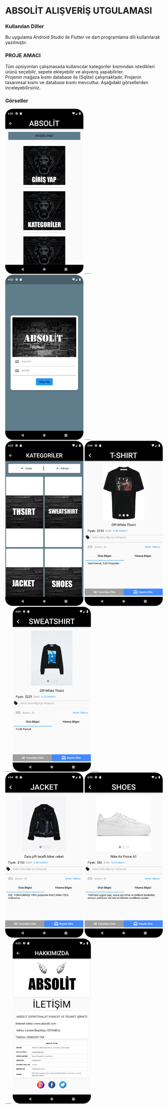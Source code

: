 
# ABSOLİT ALIŞVERİŞ UTGULAMASI 

### Kullanılan Diller
Bu uygulama Android Studio ile Flutter ve dart programlama dili kullanılarak yazılmıştır.
### PROJE AMACI
 Tüm opsiyonları çalışmasada kullanıcılar kategoriler kısmından istedikleri ürünü seçebilir, sepete ekleyebilir ve alışveriş yapabilirler. <br>
 Projenin mağaza kısmı database ile (Sqlite) çalışmaktadır. Projenin tasarımsal kısmı ve database kısmı mevcuttur. Aşağıdaki görsellerden inceleyebilirsiniz.
 ### Görseller
<p>
 
<img src="https://github.com/Alprenplt/Flutter_ABSOLIT_E-Ticaret_Mobil-uygulama/blob/main/absolit/images/1.png" width="250" heigth="500" /> .....
<img src="https://github.com/Alprenplt/Flutter_ABSOLIT_E-Ticaret_Mobil-uygulama/blob/main/absolit/images/2.png" width="250" heigth="500" /> .....
<img src="https://github.com/Alprenplt/Flutter_ABSOLIT_E-Ticaret_Mobil-uygulama/blob/main/absolit/images/3.png" width="250" heigth="500" /> 
<img src="https://github.com/Alprenplt/Flutter_ABSOLIT_E-Ticaret_Mobil-uygulama/blob/main/absolit/images/4.png" width="250" heigth="500" /> .....
<img src="https://github.com/Alprenplt/Flutter_ABSOLIT_E-Ticaret_Mobil-uygulama/blob/main/absolit/images/5.png" width="250" heigth="500" /> .....
<img src="https://github.com/Alprenplt/Flutter_ABSOLIT_E-Ticaret_Mobil-uygulama/blob/main/absolit/images/6.png" width="250" heigth="500" /> 
<img src="https://github.com/Alprenplt/Flutter_ABSOLIT_E-Ticaret_Mobil-uygulama/blob/main/absolit/images/7.png" width="250" heigth="500" /> .....
<img src="https://github.com/Alprenplt/Flutter_ABSOLIT_E-Ticaret_Mobil-uygulama/blob/main/absolit/images/8.png" width="250" heigth="500" /> 
